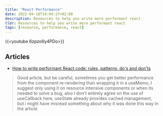 ```yaml
---
title: "React Performance"
date: 2022-04-18T14:04:27+02:00
description: Resources to help you write more performant react
tldr: Resources to help you write more performant react
tags: [resource, performance, react]
---
```


{{<youtube 6zpzo6y4PDo>}}

## Articles

- [How to write performant React code: rules, patterns, do's and don'ts](https://www.developerway.com/posts/how-to-write-performant-react-code)

> Good article, but be careful, sometimes you get better performance from the component re-rendering than wrapping it in a useMemo, I suggest only using it on resource intensive components or when its needed to solve a bug, also I don't entirely agree on the use of useCallback here, useState already provides cached management, but i might have misread something about why it was done this way in the article
